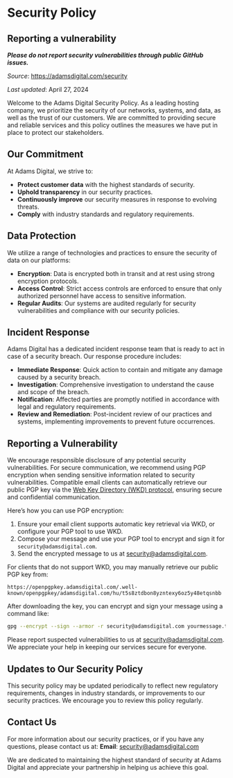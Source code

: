 # Security Policy

## Reporting a vulnerability

***Please do not report security vulnerabilities through public GitHub issues.***

_Source_: <https://adamsdigital.com/security>

_Last updated_: April 27, 2024

Welcome to the Adams Digital Security Policy. As a leading hosting company, we prioritize the security of our networks, systems, and data, as well as the trust of our customers. We are committed to providing secure and reliable services and this policy outlines the measures we have put in place to protect our stakeholders.

## Our Commitment

At Adams Digital, we strive to:

- **Protect customer data** with the highest standards of security.
- **Uphold transparency** in our security practices.
- **Continuously improve** our security measures in response to evolving threats.
- **Comply** with industry standards and regulatory requirements.

## Data Protection

We utilize a range of technologies and practices to ensure the security of data on our platforms:

- **Encryption**: Data is encrypted both in transit and at rest using strong encryption protocols.
- **Access Control**: Strict access controls are enforced to ensure that only authorized personnel have access to sensitive information.
- **Regular Audits**: Our systems are audited regularly for security vulnerabilities and compliance with our security policies.

## Incident Response

Adams Digital has a dedicated incident response team that is ready to act in case of a security breach. Our response procedure includes:

- **Immediate Response**: Quick action to contain and mitigate any damage caused by a security breach.
- **Investigation**: Comprehensive investigation to understand the cause and scope of the breach.
- **Notification**: Affected parties are promptly notified in accordance with legal and regulatory requirements.
- **Review and Remediation**: Post-incident review of our practices and systems, implementing improvements to prevent future occurrences.

## Reporting a Vulnerability

We encourage responsible disclosure of any potential security vulnerabilities. For secure communication, we recommend using PGP encryption when sending sensitive information related to security vulnerabilities. Compatible email clients can automatically retrieve our public PGP key via the [Web Key Directory (WKD) protocol](https://wiki.gnupg.org/WKD), ensuring secure and confidential communication.

Here’s how you can use PGP encryption:

1. Ensure your email client supports automatic key retrieval via WKD, or configure your PGP tool to use WKD.
2. Compose your message and use your PGP tool to encrypt and sign it for `security@adamsdigital.com`.
3. Send the encrypted message to us at [security@adamsdigital.com](mailto:security@adamsdigital.com).

For clients that do not support WKD, you may manually retrieve our public PGP key from:

``` text
https://openpgpkey.adamsdigital.com/.well-known/openpgpkey/adamsdigital.com/hu/t5s8ztdbon8yzntexy6oz5y48etqsnbb
```

After downloading the key, you can encrypt and sign your message using a command like:

``` bash
gpg --encrypt --sign --armor -r security@adamsdigital.com yourmessage.txt
```

Please report suspected vulnerabilities to us at [security@adamsdigital.com](mailto:security@adamsdigital.com). We appreciate your help in keeping our services secure for everyone.

## Updates to Our Security Policy

This security policy may be updated periodically to reflect new regulatory requirements, changes in industry standards, or improvements to our security practices. We encourage you to review this policy regularly.

## Contact Us

For more information about our security practices, or if you have any questions, please contact us at:
**Email**: [security@adamsdigital.com](mailto:security@adamsdigital.com)

We are dedicated to maintaining the highest standard of security at Adams Digital and appreciate your partnership in helping us achieve this goal.
